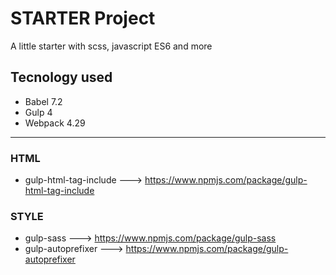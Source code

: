 # STARTER Project
A little starter with scss, javascript ES6 and more

## Tecnology used
- Babel 7.2
- Gulp 4
- Webpack 4.29

----
### HTML
- gulp-html-tag-include --->
https://www.npmjs.com/package/gulp-html-tag-include

### STYLE
- gulp-sass --->
https://www.npmjs.com/package/gulp-sass
- gulp-autoprefixer --->
https://www.npmjs.com/package/gulp-autoprefixer
